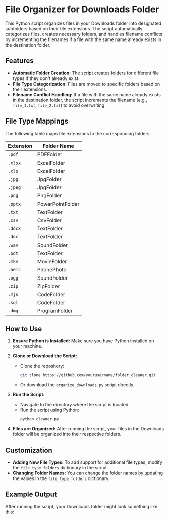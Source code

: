 # File Organizer for Downloads Folder

This Python script organizes files in your Downloads folder into designated subfolders based on their file extensions. The script automatically categorizes files, creates necessary folders, and handles filename conflicts by incrementing the filenames if a file with the same name already exists in the destination folder.

## Features

- **Automatic Folder Creation:** The script creates folders for different file types if they don't already exist.
- **File Type Categorization:** Files are moved to specific folders based on their extensions.
- **Filename Conflict Handling:** If a file with the same name already exists in the destination folder, the script increments the filename (e.g., `file_1.txt`, `file_2.txt`) to avoid overwriting.

## File Type Mappings

The following table maps file extensions to the corresponding folders:

| Extension | Folder Name        |
|-----------|--------------------|
| `.pdf`    | PDFFolder           |
| `.xlsx`   | ExcelFolder         |
| `.xls`    | ExcelFolder         |
| `.jpg`    | JpgFolder           |
| `.jpeg`   | JpgFolder           |
| `.png`    | PngFolder           |
| `.pptx`   | PowerPointFolder    |
| `.txt`    | TextFolder          |
| `.csv`    | CsvFolder           |
| `.docx`   | TextFolder          |
| `.doc`    | TextFolder          |
| `.wav`    | SoundFolder         |
| `.odt`    | TextFolder          |
| `.mkv`    | MovieFolder         |
| `.heic`   | PhonePhoto          |
| `.ogg`    | SoundFolder         |
| `.zip`    | ZipFolder           |
| `.mjs`    | CodeFolder          |
| `.sql`    | CodeFolder          |
| `.dmg`    | ProgramFolder       |

## How to Use

1. **Ensure Python is Installed:** Make sure you have Python installed on your machine.

2. **Clone or Download the Script:**
   - Clone the repository:
     ```bash
     git clone https://github.com/yourusername/folder_cleaner.git
     ```
   - Or download the `organize_downloads.py` script directly.

3. **Run the Script:**
   - Navigate to the directory where the script is located.
   - Run the script using Python:
     ```bash
     python cleaner.py
     ```

4. **Files are Organized:** After running the script, your files in the Downloads folder will be organized into their respective folders.

## Customization

- **Adding New File Types:** To add support for additional file types, modify the `file_type_folders` dictionary in the script.
- **Changing Folder Names:** You can change the folder names by updating the values in the `file_type_folders` dictionary.

## Example Output

After running the script, your Downloads folder might look something like this:

